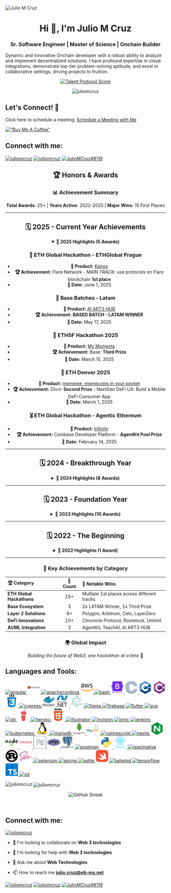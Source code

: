 <p dir="auto">
<img src="/assets/ETHWall.jpeg" alt="Julio M Cruz" style="max-width: 100%;">
</p>


<h1 align="center">Hi 👋, I'm Julio M Cruz</h1>
<h3 align="center">Sr. Software Engineer | Master of Science | Onchain Builder</h3>

<p>Dynamic and innovative Onchain developer with a robust ability to analyze and implement decentralized solutions. I have profound expertise in cloud integrations, demonstrate top-tier problem-solving aptitude, and excel in collaborative settings, driving projects to fruition.</p>

<div align="center" style="margin: 0.5rem 0;">
  <a href="https://app.talentprotocol.com/4e9db003-da84-466e-a951-c4c8973dfda9" target="_blank" rel="noopener noreferrer">
    <img src="https://talent-protocol-widget.vercel.app/widget/0xc2564e41B7F5Cb66d2d99466450CfebcE9e8228f" alt="Talent Protocol Score" />
  </a>
</div>

<p align="center"> <img src="https://komarev.com/ghpvc/?username=juliomcruz&label=Profile%20views&color=0e75b6&style=flat" alt="juliomcruz" /> </p>

## Let's Connect! 📅
Click here to schedule a meeting: [Schedule a Meeting with Me](https://calendly.com/JulioMCruz)

[!["Buy Me A Coffee"](https://www.buymeacoffee.com/assets/img/custom_images/orange_img.png)](https://www.buymeacoffee.com/JulioMCruz)

<h2 align="left">Connect with me:</h2>
<p align="left">
<a href="https://twitter.com/juliomcruz" target="blank"><img align="center" src="https://raw.githubusercontent.com/rahuldkjain/github-profile-readme-generator/master/src/images/icons/Social/twitter.svg" alt="juliomcruz" height="30" width="40" /></a>
<a href="https://linkedin.com/in/juliomcruz" target="blank"><img align="center" src="https://raw.githubusercontent.com/rahuldkjain/github-profile-readme-generator/master/src/images/icons/Social/linked-in-alt.svg" alt="juliomcruz" height="30" width="40" /></a>
<a href="https://discord.gg/JulioMCruz#8119" target="blank"><img align="center" src="https://raw.githubusercontent.com/rahuldkjain/github-profile-readme-generator/master/src/images/icons/Social/discord.svg" alt="JulioMCruz#8119" height="30" width="40" /></a>
</p>

<div align="center">

<h2>🏆 Honors & Awards</h2>

### 📊 Achievement Summary  
**Total Awards:** 25+ | **Years Active:** 2022-2025 | **Major Wins:** 15 First Places

---

## 🗓️ 2025 - Current Year Achievements

<details open>
<summary><strong>🎯 2025 Highlights (5 Awards)</strong></summary>

### 🥇 ETH Global Hackathon - ETHGlobal Prague
- **🚀 Product:** [Kairos](https://ethglobal.com/showcase/kairos-75wyr)
- **🏆 Achievement:** Flare Network - MAIN TRACK: use protocols on Flare blockchain **1st place**
- **📅 Date:** June 1, 2025

### 🥇 Base Batches - Latam
- **🚀 Product:** [AI ART3 HUB](https://devfolio.co/projects/nounish-agent-ai-para-artistas-que-quieren-entrar-a-web-sin-friccion-4dc4)
- **🏆 Achievement:** **BASED BATCH - LATAM WINNER**
- **📅 Date:** May 17, 2025

### 🥉 ETHSF Hackathon 2025
- **🚀 Product:** [My Moments](https://devfolio.co/projects/moments-7202)
- **🏆 Achievement:** Base: **Third Prize**
- **📅 Date:** March 15, 2025

### 🥈 ETH Denver 2025
- **🚀 Product:** [mememe, memecoins in your pocket](https://devfolio.co/projects/mememe-memecoins-in-your-pocket-71e7)
- **🏆 Achievement:** Divvi: **Second Prize** - NextGen DeFi UX: Build a Mobile DeFi Consumer App
- **📅 Date:** March 1, 2025

### 🎖️ ETH Global Hackathon - Agentic Ethereum
- **🚀 Product:** [Infinity](https://ethglobal.com/)
- **🏆 Achievement:** Coinbase Developer Platform - **AgentKit Pool Prize**
- **📅 Date:** February 14, 2025

</details>

---

## 🗓️ 2024 - Breakthrough Year

<details>
<summary><strong>🎯 2024 Highlights (8 Awards)</strong></summary>

### 🏆 ETH Global Hackathon - ETH Global Bangkok
- **🚀 Product:** [FlashFi](https://ethglobal.com/showcase/flashfi-g27p4)
- **🏆 Achievements:**
  - Celo - Best Open-Source Tool Built on Celo L2: **2nd place**
  - LayerZero - Best Omnichain Solution: **2nd place**
  - Rootstock - **Best DeFi dApp on Rootstock**
  - Blockscout - Blockscout Explorer Big Pool Prize
- **📅 Date:** November 17, 2024

### 🥇 Base Around The World - Latin America
- **🚀 Product:** [CrediTalent](https://devfolio.co/projects/credittalent-42f6)
- **🏆 Achievement:** **BASED LATAM WINNER**
- **📅 Date:** October 30, 2024

### 🥇 ETH Global Hackathon - ETH Global San Francisco
- **🚀 Product:** [Aurum](https://ethglobal.com/showcase/aurum-7ry36)
- **🏆 Achievements:**
  - Chronicle Protocol - Best Integration of Chronicle Protocol: **1st place**
  - Unlimit - **Crypto Checkouts**
- **📅 Date:** October 20, 2024

### 🏆 Permissionless III
- **🚀 Product:** [M5pire](https://app.buidlbox.io/projects/m5pire?path=projects%2Fm5pire)
- **🏆 Achievement:** Rootstock - **Build an EVM dApp on Bitcoin using Rootstock**
- **📅 Date:** October 10, 2024

### 🎖️ ETH Global Hackathon - Superhack 2024
- **🚀 Product:** [XocPay](https://ethglobal.com/showcase/xocpay-uji2b)
- **🏆 Achievement:** Worldcoin - **Pool Prize**
- **📅 Date:** August 16, 2024

### 🥇 ETH Global Hackathon - ETH Global Brussels
- **🚀 Product:** [n/acc](https://ethglobal.com/showcase/n-acc-fa1kp)
- **🏆 Achievements:**
  - Chronicle Protocol - Defi Track: **First Place**
  - Polygon - **Best ZK dApp**
- **📅 Date:** July 14, 2024

### 🏆 ETH Global Hackathon - ETH Global London
- **🚀 Product:** [Zycket](https://ethglobal.com/showcase/zycket-hxc9f)
- **🏆 Achievements:**
  - Chiliz - **Pool Prize**
  - Arbitrum - **Qualifying Arbitrum**
- **📅 Date:** March 17, 2024

### 🎖️ ETH Global Hackathon - LFGHO
- **🚀 Product:** [Streamline](https://ethglobal.com/showcase/streamline-40r8i)
- **🏆 Achievement:** Family - **Pool Prize**
- **📅 Date:** January 24, 2024

</details>

---

## 🗓️ 2023 - Foundation Year

<details>
<summary><strong>🎯 2023 Highlights (10 Awards)</strong></summary>

### 🏅 Algorand Build-a-Bull Hackathon
- **🚀 Product:** [LuxFlo](https://dorahacks.io/buidl/8021)
- **🏆 Achievement:** Consumer Track - **Top 5**
- **📅 Date:** November 19, 2023

### 🥇 ETH Miami
- **🚀 Product:** [HobbyFlo](https://dorahacks.io/buidl/7822)
- **🏆 Achievements:**
  - Propy - **1st Place** - Real World Assets
  - Cello - **2nd Place** - Refi Track
- **📅 Date:** October 29, 2023

### 🏆 ETH Global Hackathon - ETHOnline 2023
- **🚀 Product:** [Kindred Protocol](https://ethglobal.com/showcase/kindred-0khmr)
- **🏆 Achievements:**
  - Scroll - **Best Use**
  - Scroll - **Pool Prize**
- **📅 Date:** October 27, 2023

### 🏆 ETH Global Hackathon - ETHGlobal New York
- **🚀 Product:** [TeachAI](https://ethglobal.com/showcase/teachai-pkr1z)
- **🏆 Achievements:**
  - Cartesi - **Best MVP**
  - The Graph - **Best New Subgraph/Substream**
- **📅 Date:** September 24, 2023

### 🏆 ETH Chicago Hackathon
- **🚀 Product:** [ChiCare](https://taikai.network/ethchicago/hackathons/ETHChicagoHackathon2023/projects/clmnjpnvf058ktn016yi81dha/idea)
- **🏆 Achievements:**
  - **ETHChi for Good**
  - **API3**
- **📅 Date:** September 17, 2023

### 🎖️ ETH Global Hackathon - Super Hack
- **🚀 Product:** [Passport Global](https://ethglobal.com/showcase/passportglobal-jptoi)
- **🏆 Achievement:** Mode - **Prize Pool**
- **📅 Date:** August 13, 2023

### 🏆 ETH Global Hackathon - ETHGlobal Waterloo
- **🚀 Product:** [User Proof Membership](https://ethglobal.com/showcase/user-proof-membership-jvwx3)
- **🏆 Achievements:**
  - Sismo - **Best Technical WOW Factor**
  - Polygon - **Pool Prize**
- **📅 Date:** June 25, 2023

### 🎖️ Miami Buildhaton
- **🚀 Product:** [ETHMiami.xyz](https://devpost.com/software/ethmiami-xyz-ov0icb)
- **🏆 Achievement:** **OWL Protocol Bounties**
- **📅 Date:** April 2, 2023

</details>

---

## 🗓️ 2022 - The Beginning

<details>
<summary><strong>🎯 2022 Highlights (1 Award)</strong></summary>

### 🏅 ETH Global Hackathon - Hack FEVM
- **🚀 Product:** [CredLancer](https://ethglobal.com/showcase/credlancer-credentialed-freelancer-protocol-znzpf)
- **🏆 Achievement:** **HackFEVM Finalist**
- **📅 Date:** November 26, 2022

</details>

---

### 🎯 Key Achievements by Category

| 🏆 **Category** | 🔢 **Count** | 🌟 **Notable Wins** |
|:---|:---:|:---|
| **ETH Global Hackathons** | 15+ | Multiple 1st places across different tracks |
| **Base Ecosystem** | 3 | 2x LATAM Winner, 1x Third Prize |
| **Layer 2 Solutions** | 8+ | Polygon, Arbitrum, Celo, LayerZero |
| **DeFi Innovations** | 10+ | Chronicle Protocol, Rootstock, Unlimit |
| **AI/ML Integration** | 3 | AgentKit, TeachAI, AI ART3 HUB |

### 🌍 Global Impact
*Building the future of Web3, one hackathon at a time* 🚀

</div>

<h2 align="left">Languages and Tools:</h2>

<p align="left"> <a href="https://angular.io" target="_blank" rel="noreferrer"> <img src="https://angular.io/assets/images/logos/angular/angular.svg" alt="angular" width="40" height="40"/> </a> <a href="https://angular.io" target="_blank" rel="noreferrer"> <img src="https://raw.githubusercontent.com/devicons/devicon/master/icons/angularjs/angularjs-original-wordmark.svg" alt="angularjs" width="40" height="40"/> </a> <a href="https://cordova.apache.org/" target="_blank" rel="noreferrer"> <img src="https://www.vectorlogo.zone/logos/apache_cordova/apache_cordova-icon.svg" alt="apachecordova" width="40" height="40"/> </a> <a href="https://aws.amazon.com" target="_blank" rel="noreferrer"> <img src="https://raw.githubusercontent.com/devicons/devicon/master/icons/amazonwebservices/amazonwebservices-original-wordmark.svg" alt="aws" width="40" height="40"/> </a> <a href="https://www.gnu.org/software/bash/" target="_blank" rel="noreferrer"> <img src="https://www.vectorlogo.zone/logos/gnu_bash/gnu_bash-icon.svg" alt="bash" width="40" height="40"/> </a> <a href="https://getbootstrap.com" target="_blank" rel="noreferrer"> <img src="https://raw.githubusercontent.com/devicons/devicon/master/icons/bootstrap/bootstrap-plain-wordmark.svg" alt="bootstrap" width="40" height="40"/> </a> <a href="https://www.cprogramming.com/" target="_blank" rel="noreferrer"> <img src="https://raw.githubusercontent.com/devicons/devicon/master/icons/c/c-original.svg" alt="c" width="40" height="40"/> </a> <a href="https://www.w3schools.com/cpp/" target="_blank" rel="noreferrer"> <img src="https://raw.githubusercontent.com/devicons/devicon/master/icons/cplusplus/cplusplus-original.svg" alt="cplusplus" width="40" height="40"/> </a> <a href="https://www.w3schools.com/cs/" target="_blank" rel="noreferrer"> <img src="https://raw.githubusercontent.com/devicons/devicon/master/icons/csharp/csharp-original.svg" alt="csharp" width="40" height="40"/> </a> <a href="https://www.w3schools.com/css/" target="_blank" rel="noreferrer"> <img src="https://raw.githubusercontent.com/devicons/devicon/master/icons/css3/css3-original-wordmark.svg" alt="css3" width="40" height="40"/> </a> <a href="https://www.cypress.io" target="_blank" rel="noreferrer"> <img src="https://raw.githubusercontent.com/simple-icons/simple-icons/6e46ec1fc23b60c8fd0d2f2ff46db82e16dbd75f/icons/cypress.svg" alt="cypress" width="40" height="40"/> </a> <a href="https://www.docker.com/" target="_blank" rel="noreferrer"> <img src="https://raw.githubusercontent.com/devicons/devicon/master/icons/docker/docker-original-wordmark.svg" alt="docker" width="40" height="40"/> </a> <a href="https://dotnet.microsoft.com/" target="_blank" rel="noreferrer"> <img src="https://raw.githubusercontent.com/devicons/devicon/master/icons/dot-net/dot-net-original-wordmark.svg" alt="dotnet" width="40" height="40"/> </a> <a href="https://www.electronjs.org" target="_blank" rel="noreferrer"> <img src="https://raw.githubusercontent.com/devicons/devicon/master/icons/electron/electron-original.svg" alt="electron" width="40" height="40"/> </a> <a href="https://www.figma.com/" target="_blank" rel="noreferrer"> <img src="https://www.vectorlogo.zone/logos/figma/figma-icon.svg" alt="figma" width="40" height="40"/> </a> <a href="https://firebase.google.com/" target="_blank" rel="noreferrer"> <img src="https://www.vectorlogo.zone/logos/firebase/firebase-icon.svg" alt="firebase" width="40" height="40"/> </a> <a href="https://flutter.dev" target="_blank" rel="noreferrer"> <img src="https://www.vectorlogo.zone/logos/flutterio/flutterio-icon.svg" alt="flutter" width="40" height="40"/> </a> <a href="https://cloud.google.com" target="_blank" rel="noreferrer"> <img src="https://www.vectorlogo.zone/logos/google_cloud/google_cloud-icon.svg" alt="gcp" width="40" height="40"/> </a> <a href="https://git-scm.com/" target="_blank" rel="noreferrer"> <img src="https://www.vectorlogo.zone/logos/git-scm/git-scm-icon.svg" alt="git" width="40" height="40"/> </a> <a href="https://gulpjs.com" target="_blank" rel="noreferrer"> <img src="https://raw.githubusercontent.com/devicons/devicon/master/icons/gulp/gulp-plain.svg" alt="gulp" width="40" height="40"/> </a> <a href="https://heroku.com" target="_blank" rel="noreferrer"> <img src="https://www.vectorlogo.zone/logos/heroku/heroku-icon.svg" alt="heroku" width="40" height="40"/> </a> <a href="https://www.w3.org/html/" target="_blank" rel="noreferrer"> <img src="https://raw.githubusercontent.com/devicons/devicon/master/icons/html5/html5-original-wordmark.svg" alt="html5" width="40" height="40"/> </a> <a href="https://www.adobe.com/in/products/illustrator.html" target="_blank" rel="noreferrer"> <img src="https://www.vectorlogo.zone/logos/adobe_illustrator/adobe_illustrator-icon.svg" alt="illustrator" width="40" height="40"/> </a> <a href="https://www.invisionapp.com/" target="_blank" rel="noreferrer"> <img src="https://www.vectorlogo.zone/logos/invisionapp/invisionapp-icon.svg" alt="invision" width="40" height="40"/> </a> <a href="https://ionicframework.com" target="_blank" rel="noreferrer"> <img src="https://upload.wikimedia.org/wikipedia/commons/d/d1/Ionic_Logo.svg" alt="ionic" width="40" height="40"/> </a> <a href="https://www.jenkins.io" target="_blank" rel="noreferrer"> <img src="https://www.vectorlogo.zone/logos/jenkins/jenkins-icon.svg" alt="jenkins" width="40" height="40"/> </a> <a href="https://kubernetes.io" target="_blank" rel="noreferrer"> <img src="https://www.vectorlogo.zone/logos/kubernetes/kubernetes-icon.svg" alt="kubernetes" width="40" height="40"/> </a> <a href="https://www.linux.org/" target="_blank" rel="noreferrer"> <img src="https://raw.githubusercontent.com/devicons/devicon/master/icons/linux/linux-original.svg" alt="linux" width="40" height="40"/> </a> <a href="https://mariadb.org/" target="_blank" rel="noreferrer"> <img src="https://www.vectorlogo.zone/logos/mariadb/mariadb-icon.svg" alt="mariadb" width="40" height="40"/> </a> <a href="https://www.mongodb.com/" target="_blank" rel="noreferrer"> <img src="https://raw.githubusercontent.com/devicons/devicon/master/icons/mongodb/mongodb-original-wordmark.svg" alt="mongodb" width="40" height="40"/> </a> <a href="https://www.mysql.com/" target="_blank" rel="noreferrer"> <img src="https://raw.githubusercontent.com/devicons/devicon/master/icons/mysql/mysql-original-wordmark.svg" alt="mysql" width="40" height="40"/> </a> <a href="https://nativescript.org/" target="_blank" rel="noreferrer"> <img src="https://raw.githubusercontent.com/detain/svg-logos/780f25886640cef088af994181646db2f6b1a3f8/svg/nativescript.svg" alt="nativescript" width="40" height="40"/> </a> <a href="https://nextjs.org/" target="_blank" rel="noreferrer"> <img src="https://cdn.worldvectorlogo.com/logos/nextjs-2.svg" alt="nextjs" width="40" height="40"/> </a> <a href="https://www.nginx.com" target="_blank" rel="noreferrer"> <img src="https://raw.githubusercontent.com/devicons/devicon/master/icons/nginx/nginx-original.svg" alt="nginx" width="40" height="40"/> </a> <a href="https://nodejs.org" target="_blank" rel="noreferrer"> <img src="https://raw.githubusercontent.com/devicons/devicon/master/icons/nodejs/nodejs-original-wordmark.svg" alt="nodejs" width="40" height="40"/> </a> <a href="https://www.oracle.com/" target="_blank" rel="noreferrer"> <img src="https://raw.githubusercontent.com/devicons/devicon/master/icons/oracle/oracle-original.svg" alt="oracle" width="40" height="40"/> </a> <a href="https://www.photoshop.com/en" target="_blank" rel="noreferrer"> <img src="https://raw.githubusercontent.com/devicons/devicon/master/icons/photoshop/photoshop-line.svg" alt="photoshop" width="40" height="40"/> </a> <a href="https://www.php.net" target="_blank" rel="noreferrer"> <img src="https://raw.githubusercontent.com/devicons/devicon/master/icons/php/php-original.svg" alt="php" width="40" height="40"/> </a> <a href="https://www.postgresql.org" target="_blank" rel="noreferrer"> <img src="https://raw.githubusercontent.com/devicons/devicon/master/icons/postgresql/postgresql-original-wordmark.svg" alt="postgresql" width="40" height="40"/> </a> <a href="https://postman.com" target="_blank" rel="noreferrer"> <img src="https://www.vectorlogo.zone/logos/getpostman/getpostman-icon.svg" alt="postman" width="40" height="40"/> </a> <a href="https://www.python.org" target="_blank" rel="noreferrer"> <img src="https://raw.githubusercontent.com/devicons/devicon/master/icons/python/python-original.svg" alt="python" width="40" height="40"/> </a> <a href="https://reactjs.org/" target="_blank" rel="noreferrer"> <img src="https://raw.githubusercontent.com/devicons/devicon/master/icons/react/react-original-wordmark.svg" alt="react" width="40" height="40"/> </a> <a href="https://reactnative.dev/" target="_blank" rel="noreferrer"> <img src="https://reactnative.dev/img/header_logo.svg" alt="reactnative" width="40" height="40"/> </a> <a href="https://www.rust-lang.org" target="_blank" rel="noreferrer"> <img src="https://raw.githubusercontent.com/devicons/devicon/master/icons/rust/rust-plain.svg" alt="rust" width="40" height="40"/> </a> <a href="https://sass-lang.com" target="_blank" rel="noreferrer"> <img src="https://raw.githubusercontent.com/devicons/devicon/master/icons/sass/sass-original.svg" alt="sass" width="40" height="40"/> </a> <a href="https://www.selenium.dev" target="_blank" rel="noreferrer"> <img src="https://raw.githubusercontent.com/detain/svg-logos/780f25886640cef088af994181646db2f6b1a3f8/svg/selenium-logo.svg" alt="selenium" width="40" height="40"/> </a> <a href="https://spring.io/" target="_blank" rel="noreferrer"> <img src="https://www.vectorlogo.zone/logos/springio/springio-icon.svg" alt="spring" width="40" height="40"/> </a> <a href="https://www.sqlite.org/" target="_blank" rel="noreferrer"> <img src="https://www.vectorlogo.zone/logos/sqlite/sqlite-icon.svg" alt="sqlite" width="40" height="40"/> </a> <a href="https://developer.apple.com/swift/" target="_blank" rel="noreferrer"> <img src="https://raw.githubusercontent.com/devicons/devicon/master/icons/swift/swift-original.svg" alt="swift" width="40" height="40"/> </a> <a href="https://tailwindcss.com/" target="_blank" rel="noreferrer"> <img src="https://www.vectorlogo.zone/logos/tailwindcss/tailwindcss-icon.svg" alt="tailwind" width="40" height="40"/> </a> <a href="https://www.tensorflow.org" target="_blank" rel="noreferrer"> <img src="https://www.vectorlogo.zone/logos/tensorflow/tensorflow-icon.svg" alt="tensorflow" width="40" height="40"/> </a> <a href="https://www.typescriptlang.org/" target="_blank" rel="noreferrer"> <img src="https://raw.githubusercontent.com/devicons/devicon/master/icons/typescript/typescript-original.svg" alt="typescript" width="40" height="40"/> </a> <a href="https://www.adobe.com/products/xd.html" target="_blank" rel="noreferrer"> <img src="https://cdn.worldvectorlogo.com/logos/adobe-xd.svg" alt="xd" width="40" height="40"/> </a> </p>

<p><img align="left" src="https://github-readme-stats.vercel.app/api/top-langs?username=juliomcruz&show_icons=true&locale=en&layout=compact" alt="juliomcruz" /></p>

<p>&nbsp;<img align="center" src="https://github-readme-stats.vercel.app/api?username=juliomcruz&show_icons=true&locale=en" alt="juliomcruz" /></p>

<div align="center">

![GitHub Streak](https://nirzak-streak-stats.vercel.app/?user=JulioMCruz)

</div>

<br />

<h2 align="left">Connect with me:</h2>

<p align="left"> <a href="https://twitter.com/juliomcruz" target="blank"><img src="https://img.shields.io/twitter/follow/juliomcruz?logo=twitter&style=for-the-badge" alt="juliomcruz" /></a> </p>

- 👯 I'm looking to collaborate on **Web 3 technologies**

- 🤝 I'm looking for help with **Web 3 technologies**

- 💬 Ask me about **Web Technologies**

- 📫 How to reach me **julio.cruz@eb-ms.net**

<p align="left">
<a href="https://twitter.com/juliomcruz" target="blank"><img align="center" src="https://raw.githubusercontent.com/rahuldkjain/github-profile-readme-generator/master/src/images/icons/Social/twitter.svg" alt="juliomcruz" height="30" width="40" /></a>
<a href="https://linkedin.com/in/juliomcruz" target="blank"><img align="center" src="https://raw.githubusercontent.com/rahuldkjain/github-profile-readme-generator/master/src/images/icons/Social/linked-in-alt.svg" alt="juliomcruz" height="30" width="40" /></a>
<a href="https://discord.gg/JulioMCruz#8119" target="blank"><img align="center" src="https://raw.githubusercontent.com/rahuldkjain/github-profile-readme-generator/master/src/images/icons/Social/discord.svg" alt="JulioMCruz#8119" height="30" width="40" /></a>
</p>



